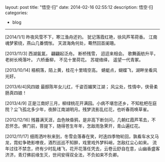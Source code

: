 layout: post
title:  "悟空·归"
date:   2014-02-16 02:55:12
description: 悟空·归
categories:
- blog
---

[2014/1/1]
昨夜风雪不下，寒江渔舟还钓。 犹记落霞红艳，徐风芦苇荷香。 江南魂梦萦绕，燕山几番惆怅。 天涯海角何处，蓦然回首阑珊。

[2013/11/3]
西湖氤氲， 翩翩起泛舟。 断桥残雪， 迢迢来相会。 歌舞画舫升平， 老树长椅落叶。 六桥垂柳， 不见十里荷花。 苏堤络绎， 遥望一代青冢。

[2013/10/14]
梧桐落，陌上黄，桂花十里晴空高。 蜻蜓点，蝴蝶飞，湖畔坐看风光好。

[2013/6/4]风四娘
最醇陈年女儿红，千姿百媚笑江湖； 风尘处，性情中，侠骨柔肠真四娘！

[2013/4/9]
正是江南好三月，柳绿桃花开满园。小病不堪忽还乡，不知枇杷在庭院？尘飞孤北多少年，夜醉江南湖明月。残梦流影乱红花，也听春雨唤草雀。

[2012/12/16]
残暮满天涯，血色映昏鸦，是非高下断剑问，几朝红霞芦苇去，不忍怀念。佛门前，菩提下，随得苍生年年，怎敌雨急霁开，青山遍红花。

[2012/11/17]
细雨洒叶秋来到，冬雪会落春在笑，时迭四季物轮回，孰看车水又马龙，霓虹争艳影嘹夜，酒烈巡巡不知醉，戏里戏外梦料峭，怎敌红尘心如来。
流年过往不禁念，终有少时乱绪飞，花开花落任凭去，云卷云舒自在意，山幽香盛客济济，青灯佛前缘生灭，世间安得双全法，不负如来不负卿。

